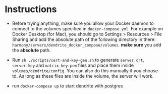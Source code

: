 # Instructions

- Before trying anything, make sure you allow your Docker daemon to connect to the volumes specified in `docker-compose.yml`. For example on Docker Desktop (for Mac), you should go to Settings > Resources > File Sharing and add the absolute path of the following directory in there: `harmony/servers/dendrite_docker_compose/volumes`. **make sure** you add the **absolute** path.

- Run `sh ./scripts/cert-and-key-gen.sh` to generate `server.crt`, `server.key` and `matrix_key.pem` files and place them inside `volumes/dendrite/config`. You can also do this manually if you choose to. As long as these files are inside the volume, the server will work.

- run `docker-compose up` to start dendrite with postgres
